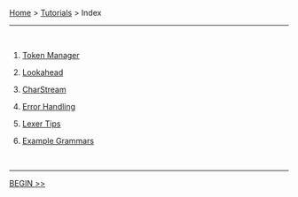 [Home](../index.md) > [Tutorials](index.md) > Index

---

<br>

1. [Token Manager](token-manager.md)

2. [Lookahead](lookahead.md)

3. [CharStream](charstream.md)

4. [Error Handling](error-handling.md)

5. [Lexer Tips](lexer-tips.md)

6. [Example Grammars](example-grammars.md)

<br>

---

[BEGIN >>](token-manager.md)

<br>
